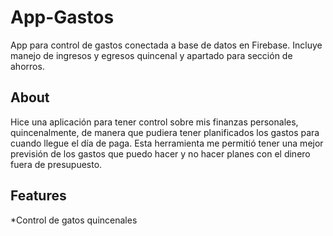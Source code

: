 # App-Gastos
App para control de gastos conectada a base de datos en Firebase. Incluye manejo de ingresos y egresos quincenal y apartado para sección de ahorros.


## About
Hice una aplicación para tener control sobre mis finanzas personales, quincenalmente, de manera que pudiera tener planificados los gastos para cuando llegue el día de paga. Esta herramienta me permitió tener una mejor previsión de los gastos que puedo hacer y no hacer planes con el dinero fuera de presupuesto. 

## Features

  *Control de gatos quincenales
